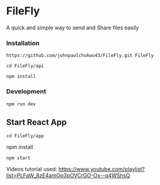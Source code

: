 # FileFly
A quick and simple way to send and Share files easily 


### Installation

``` 
https://github.com/johnpaulchukwu43/FileFly.git FileFly
```

```
cd FileFly/api

```
``` 
npm install 
```

### Development

``` npm run dev ```


## Start React App

``` 
cd FileFly/app 

```
npm install 
```
npm start
```

Videos tutorial used: https://www.youtube.com/playlist?list=PLFaW_8zE4amOp3pOVCrGO-Ox--q4WShsQ

